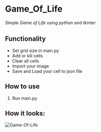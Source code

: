 # Game_Of_Life
###### Simple Game of Life using python and tkinter

## Functionality

- Set grid size in main.py
- Add or kill cells
- Clear all cells
- Import your image
- Save and Load your cell to json file

## How to use

1. Run main.py

## How it looks:
![Game-Of-Life](https://cdn.discordapp.com/attachments/933356358097580103/1099097287155785739/image.png "Window")

